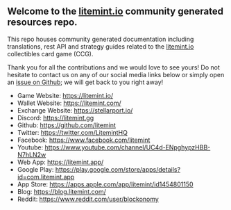 ## Welcome to the [litemint.io](https://litemint.io) community generated resources repo.

This repo houses community generated documentation including translations, rest API and strategy guides related to the [litemint.io](https://litemint.io) collectibles card game (CCG).

Thank you for all the contributions and we would love to see yours! Do not hesitate to contact us on any of our social media links below or simply open an [issue on Github](https://github.com/litemint/litemint-io-community-resources/issues/new); we will get back to you right away!

- Game Website: https://litemint.io/
- Wallet Website: https://litemint.com/
- Exchange Website: https://stellarport.io/
- Discord: https://litemint.gg
- Github: https://github.com/litemint
- Twitter: https://twitter.com/LitemintHQ
- Facebook: https://www.facebook.com/litemint
- Youtube: https://www.youtube.com/channel/UC4d-ENpghypzHBB-N7hLN2w
- Web App: https://litemint.app/
- Google Play: https://play.google.com/store/apps/details?id=com.litemint.app
- App Store: https://apps.apple.com/app/litemint/id1454801150
- Blog: https://blog.litemint.com/
- Reddit: https://www.reddit.com/user/blockonomy

